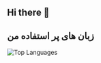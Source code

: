 ## Hi there 👋
## زبان های پر استفاده من
![Top Languages](https://github-readme-stats.vercel.app/api/top-langs/?username=AripaStudio&layout=compact&theme=radical)
